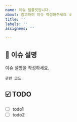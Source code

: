 ```yaml
---
name: 이슈 템플릿입니다.
about: 참고하여 이슈 작성해주세요 ㅎ
title: ''
labels: ''
assignees: ''

---
```


## 📝 이슈 설명

이슈 설명을 작성하세요.

```
관련 코드
```

## ☑️ TODO

- [ ] todo1
- [ ] todo2

